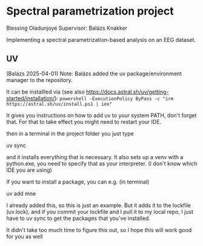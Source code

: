 # Spectral parametrization project
Blessing Oladunjoye
Supervisor: Balázs Knakker

Implementing a spectral parametrization-based analysis on an EEG dataset.

## UV
(Balázs 2025-04-01)
Note: Balázs added the uv package/environment manager to the repository.

It can be installled via (see also https://docs.astral.sh/uv/getting-started/installation/):
``
powershell -ExecutionPolicy ByPass -c "irm https://astral.sh/uv/install.ps1 | iex"
``



It gives you instructions on how to add uv to your system PATH, don't forget that. For that to take effect you might need to restart your IDE.

then in a terminal in the project folder you just type

uv sync

and it installs everything that is necessary. It also sets up a venv with a python.exe, you need to specify that as your interpreter. (I don't know which IDE you are using)

If you want to install a package, you can e.g. (in terminal)

uv add mne

I already added this, so this is just an example. But it adds it to the lockfile (uv.lock), and if you commit your lockfile and I pull it to my local repo, I just have to uv sync to get the packages that you've installed.

It didn't take too much time to figure this out, so I hope this will work good for you as well